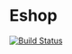 Eshop
===================

[![Build Status](https://secure.travis-ci.org/travis-ci/travis-ci-php-example.png?branch=master)](http://travis-ci.org/batirkhan1/travis)

